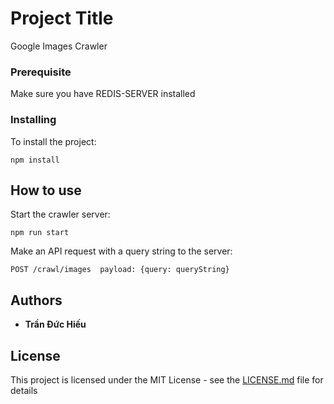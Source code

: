 # Project Title

Google Images Crawler

### Prerequisite

Make sure you have REDIS-SERVER installed

### Installing

To install the project:

```
npm install
```


## How to use

Start the crawler server:

```
npm run start
```

Make an API request with a query string to the server: 

```
POST /crawl/images  payload: {query: queryString}
```

## Authors

* **Trần Đức Hiếu** 

## License

This project is licensed under the MIT License - see the [LICENSE.md](LICENSE.md) file for details

